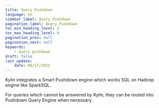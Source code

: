 ```yaml
---
title: Query Pushdown
language: en
sidebar_label: Query Pushdown
pagination_label: Query Pushdown
toc_min_heading_level: 2
toc_max_heading_level: 6
pagination_prev: null
pagination_next: null
keywords:
    - query pushdown
draft: false
last_update:
    date: 08/17/2022
---
```


Kylin integrates a Smart Pushdown engine which works SQL on Hadoop engine like SparkSQL. 

For queries which cannot be answered by Kylin, they can be routed into Pushdown Query Engine when necessary.


